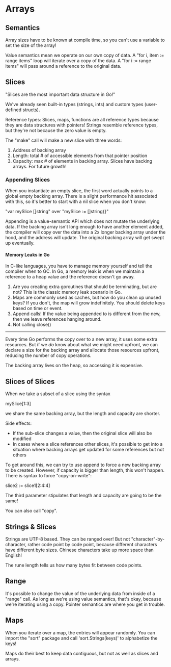 # Arrays

## Semantics

Array sizes have to be known at compile time, so you can't use a variable
to set the size of the array!

Value semantics mean we operate on our own copy of data. A "for i, item := range items"
loop will iterate over a copy of the data. A "for i := range items" will pass around a
reference to the original data.

## Slices

"Slices are the most important data structure in Go!"

We've already seen built-in types (strings, ints) and custom types (user-defined structs).

Reference types: Slices, maps, functions are all reference types because they are
data structures with pointers! Strings resemble reference types, but they're not because the
zero value is empty.

The "make" call will make a new slice with three words:

1. Address of backing array
2. Length: total # of accessible elements from that pointer position
3. Capacity: max # of elements in backing array. Slices have backing arrays. For future growth!

### Appending Slices

When you instantiate an empty slice, the first word actually points to a global
empty backing array. There is a slight performance hit associated with this, so
it's better to start with a nil slice when you don't know:

"var mySlice []string" over "mySlice := []string{}"

Appending is a value-semantic API which does not mutate the underlying data. If the backing
array isn't long enough to have another element added, the compiler will copy over the data
into a 2x longer backing array under the hood, and the address will update. The original
backing array will get swept up eventually.

#### Memory Leaks in Go

In C-like languages, you have to manage memory yourself and tell the compiler when to GC.
In Go, a memory leak is when we maintain a reference to a heap value and the reference doesn't
go away.

1. Are you creating extra goroutines that should be terminating, but are not? This is the
classic memory leak scenario in Go.
2. Maps are commonly used as caches, but how do you clean up unused keys? If you don't, the
map will grow indefinitely. You should delete keys based on time or event.
3. Append calls! If the value being appended to is different from the new, then we leave
references hanging around.
4. Not calling close()

---

Every time Go performs the copy over to a new array, it uses some extra resources. But if
we *do* know about what we might need upfront, we can declare a size for the backing array and
allocate those resources upfront, reducing the number of copy operations.

The backing array lives on the heap, so accessing it is expensive.

## Slices of Slices

When we take a subset of a slice using the syntax

mySlice[1:3]

we share the same backing array, but the length and capacity are shorter.

Side effects:
* If the sub-slice changes a value, then the original slice will also be modified
* In cases where a slice references other slices, it's possible to get into a situation
where backing arrays get updated for some references but not others

To get around this, we can try to use append to force a new backing array to be created.
However, if capacity is bigger than length, this won't happen. There is syntax to force "copy-on-write":

slice2 := slice1[2:4:4]

The third parameter stipulates that length and capacity are going to be the same!

You can also call "copy".

## Strings & Slices

Strings are UTF-8 based. They can be ranged over! But not "character"-by-character, rather
code point by code point, because different characters have different byte sizes. Chinese
characters take up more space than English!

The rune length tells us how many bytes fit between code points.

## Range

It's possible to change the value of the underlying data from inside of a "range" call. As
long as we're using value semantics, that's okay, because we're iterating using a copy.
Pointer semantics are where you get in trouble.

## Maps

When you iterate over a map, the entries will appear randomly. You can import the "sort"
package and call 'sort.Strings(keys)' to alphabetize the keys!

Maps do their best to keep data contiguous, but not as well as slices and arrays.


